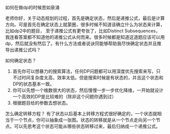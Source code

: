 如何在做dp的时候思如泉涌

老师你好，关于动态规划的过程，首先是确定状态，然后是递推公式，最后是计算方向。可是首先在确定状态上就蒙圈，很多时候不知道该确立什么为状态来计算，比如dp2中的题目， 至于递推公式有更夸张了，比如Distinct Subsequences， 我连看答案都不知道他的递推公式从何而来。很多时候都是知道这道题应该可以用dp，然后就没有然后了。有什么方法或者说诀窍能够帮助我尽快确定状态并且推导出递推公式吗？

如何确定状态？
1. 首先你可以想暴力的搜索算法，任何DP问题都可以用深度优先搜索来写，只不过时间复杂度太高，效率太低。但是搜索时候是有状态的，并且这个状态和DP的状态基本一致。
2. 你可以先想一个维数很大的状态，然后慢慢一步一步优化降维，一开始就设计一个高效的DP是比较难的（除非这个问题你遇到过）
3. 根据题目给的参数去想状态。

怎么确定转移方程？
有了状态以后基本上转移方程式很好确定的，一个状态就相当于一个节点，你可以抽象成一张图。状态的转移就是从一个节点走向另一个节点。可以先思考这个状态可能从哪些状态转移过来，最后归纳成一个递推公式。
